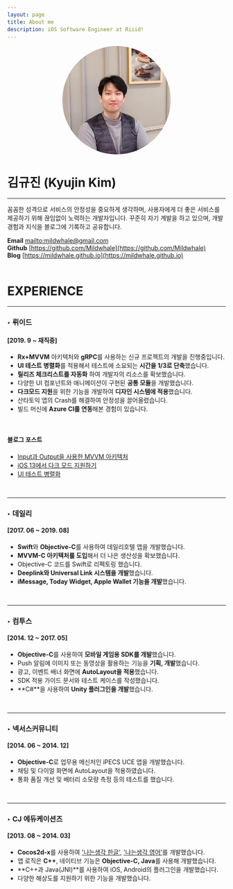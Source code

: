 ```yaml
---
layout: page
title: About me
description: iOS Software Engineer at Riiid!
---
```


<center><img src="/assets/images/waynekim.jpeg" width="250" height="250" style="border-radius:50%"></center>

# **김규진 (Kyujin Kim)**
---
꼼꼼한 성격으로 서비스의 안정성을 중요하게 생각하며, 사용자에게 더 좋은 서비스를 제공하기 위해 끊임없이 노력하는 개발자입니다. 꾸준히 자기 계발을 하고 있으며, 개발 경험과 지식을 블로그에 기록하고 공유합니다.  

**Email** <mailto:mildwhale@gmail.com>  
**Github** [https://github.com/Mildwhale](https://github.com/Mildwhale)  
**Blog** [https://mildwhale.github.io](https://mildwhale.github.io)  
<br/>

# **EXPERIENCE**
---
### ‣ 뤼이드 
#### [2019. 9 ~ 재직중]
- **Rx+MVVM** 아키텍처와 **gRPC**를 사용하는 신규 프로젝트의 개발을 진행중입니다.  
- **UI 테스트 병렬화**를 적용해서 테스트에 소요되는 **시간을 1/3로 단축**했습니다.  
- **릴리즈 체크리스트를 자동화** 하여 개발자의 리소스를 확보했습니다.  
- 다양한 UI 컴포넌트와 애니메이션이 구현된 **공통 모듈**을 개발했습니다.  
- **다크모드 지원**을 위한 기능을 개발하여 **디자인 시스템에 적용**했습니다.  
- 산타토익 앱의 Crash를 해결하여 안정성을 끌어올렸습니다.  
- 빌드 머신에 **Azure CI를 연동**해본 경험이 있습니다.  
<br/>

#### 블로그 포스트
- [Input과 Output을 사용한 MVVM 아키텍처](/2020-04-16-mvvm-with-input-output/)  
- [iOS 13에서 다크 모드 지원하기](/2019-12-27-iOS-supporting-dark-mode)  
- [UI 테스트 병렬화](/2019-12-04-iOS-parallel-ui-testing)  
<br/>

---
### ‣ 데일리
#### [2017. 06 ~ 2019. 08]
- **Swift**와 **Objective-C**를 사용하여 데일리호텔 앱을 개발했습니다.  
- **MVVM-C 아키텍처를 도입**해서 더 나은 생산성을 확보했습니다.  
- Objective-C 코드를 Swift로 리펙토링 했습니다.  
- **Deeplink와 Universal Link 시스템을 개발**했습니다.  
- **iMessage, Today Widget, Apple Wallet 기능을 개발**했습니다.  
<br/>

---
### ‣ 컴투스
#### [2014. 12 ~ 2017. 05]
- **Objective-C**를 사용하여 **모바일 게임용 SDK를 개발**했습니다.  
- Push 알림에 이미지 또는 동영상을 활용하는 기능을 **기획, 개발**했습니다.  
- 광고, 이벤트 배너 화면에 **AutoLayout을 적용**했습니다.  
- SDK 적용 가이드 문서와 테스트 케이스를 작성했습니다.  
- **C#**을 사용하여 **Unity 플러그인을 개발**했습니다.  
<br/>

---
### ‣ 넥서스커뮤니티 
#### [2014. 06 ~ 2014. 12]
- **Objective-C**로 업무용 메신저인 iPECS UCE 앱을 개발했습니다.  
- 채팅 및 다이얼 화면에 AutoLayout을 적용하였습니다.  
- 통화 품질 개선 및 배터리 소모량 측정 등의 테스트를 했습니다.  
<br/>

---
### ‣ CJ 에듀케이션즈
#### [2013. 08 ~ 2014. 03]
- **Cocos2d-x**를 사용하여 ['나는생각 한글'](https://www.youtube.com/watch?v=0GNEoqaUevs), ['나는생각 영어'](https://www.youtube.com/watch?v=Yjl8Pceo0Zs)를 개발했습니다.
- 앱 로직은 **C++**, 네이티브 기능은 **Objective-C, Java**를 사용해 개발했습니다.
- **C++과 Java(JNI)**를 사용하여 iOS, Android의 플러그인을 개발했습니다.
- 다양한 해상도를 지원하기 위한 기능을 개발했습니다.